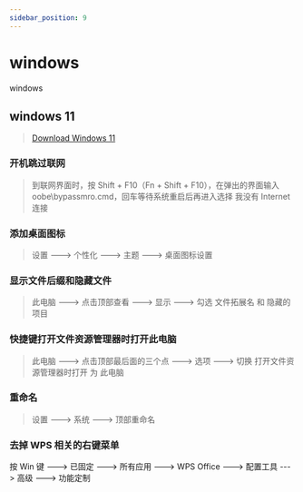 ```yaml
---
sidebar_position: 9
---
```


# windows

windows

## windows 11

> [Download Windows 11](https://www.microsoft.com/zh-cn/software-download/windows11)

### 开机跳过联网

> 到联网界面时，按 Shift + F10（Fn + Shift + F10），在弹出的界面输入 oobe\bypassmro.cmd，回车等待系统重启后再进入选择 我没有 Internet 连接

### 添加桌面图标

> 设置 ---> 个性化 ---> 主题 ---> 桌面图标设置

### 显示文件后缀和隐藏文件

> 此电脑 ---> 点击顶部查看 ---> 显示 ---> 勾选 文件拓展名 和 隐藏的项目

### 快捷键打开文件资源管理器时打开此电脑

> 此电脑 ---> 点击顶部最后面的三个点 ---> 选项 ---> 切换 打开文件资源管理器时打开 为 此电脑

### 重命名

> 设置 ---> 系统 ---> 顶部重命名

### 去掉 WPS 相关的右键菜单

按 Win 键 ---> 已固定 ---> 所有应用 ---> WPS Office ---> 配置工具 ---> 高级 ---> 功能定制
